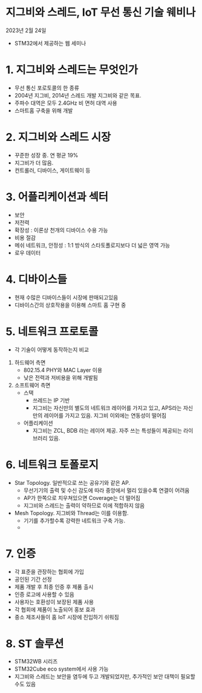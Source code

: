 # 지그비와 스레드, IoT 무선 통신 기술 웨비나

2023년 2월 24일 

- STM32에서 제공하는 웹 세미나

# 1. 지그비와 스레드는 무엇인가

- 무선 통신 포로토콜의 한 종류
- 2004년 지그비, 2014년 스레드 개발 지그비와 같은 목표.
- 주파수 대역은 모두 2.4GHz 비 면허 대역 사용
- 스마트홈 구축을 위해 개발

# 2. 지그비와 스레드 시장

- 꾸준한 성장 중. 연 평균 19%
- 지그비가 더 많음.
- 컨트롤러, 디바이스, 게이트웨이 등

# 3. 어플리케이션과 섹터

- 보안
- 저전력
- 확장성 : 이론상 천개의 디바이스 수용 가능
- 비용 절감
- 메쉬 네트워크, 안정성 : 1:1 방식의 스타토폴로지보다 더 넓은 영역 가능
- 로우 데이터

# 4. 디바이스들

- 현재 수많은 디바이스들이 시장에 판매되고있음
- 디바이스간의 상호작용을 이용해 스마트 홈 구현 중

# 5. 네트워크 프로토콜

- 각 기술이 어떻게 동작하는지 비교
1. 하드웨어 측면
    - 802.15.4 PHY와 MAC Layer 이용
    - 낮은 전력과 저비용을 위해 개발됨
2. 소프트웨어 측면
    - 스택
        - 쓰레드는 IP 기반
        - 지그비는 자신만의 별도의 네트워크 레이어를 가지고 있고, APS라는 자신만의 레이어를 가지고 있음. 지그비 이외에는 연동성이 떨어짐
    - 어플리케이션
        - 지그비는 ZCL, BDB 라는 레이어 제공. 자주 쓰는 특성들이 제공되는 라이브러리 있음.

# 6. 네트워크 토폴로지

- Star Topology. 일반적으로 쓰는 공유기와 같은 AP.
    - 무선기기의 출력 및 수신 감도에 따라 중앙에서 멀리 있을수록 연결이 어려움
    - AP가 한쪽으로 치우쳐있으면 Coverage는 더 떨어짐
    - 지그비와 스레드는 출력이 약하므로 이에 적합하지 않음
- Mesh Topology. 지그비와 Thread는 이를 이용함.
    - 기기를 추가할수록 강력한 네트워크 구축 가능.
    - 

# 7. 인증

- 각 표준을 관장하는 협회에 가입
- 공인된 기간 선정
- 제품 개발 후 최종 인증 후 제품 출시
- 인증 로고에 사용할 수 있음
- 사용자는 호환성이 보장된 제품 사용
- 각 협회에 제품이 노출되어 홍보 효과
- 중소 제조사들이 홈 IoT 시장에 진입하기 쉬워짐

# 8. ST 솔루션

- STM32WB 시리즈
- STM32Cube eco system에서 사용 가능
- 지그비와 스레드는 보안을 염두에 두고 개발되었지만, 추가적인 보안 대책이 필요할 수도 있음